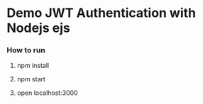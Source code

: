 # Demo JWT Authentication with Nodejs ejs

### How to run 

1. npm install

2. npm start

3. open localhost:3000
